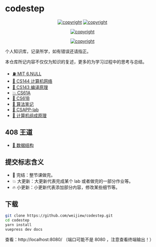 # codestep

<center>

<a href="https://cs.weijiew.com/"><img src="https://img.shields.io/badge/Github%20Pages-CodeStep-brightgreen" alt="copyright"/></a>
<a href="License: CC BY-SA 4.0"><img src="https://img.shields.io/github/license/weijiew/codestep?color=265ca2&labelColor=212c42)](http://creativecommons.org/licenses/by-sa/4.0/" alt="copyright"/></a>

<a href="mailto:jiewei314@gmail.com"><img src="https://img.shields.io/badge/email-jiewei314@gmail.com-blueviolet?style=for-the-badge&logo=google&color=fd79a8" alt="copyright"/></a>

<a href="https://weijiew.com"><img src="https://img.shields.io/badge/blog-weijiew.com-blueviolet?style=for-the-badge&logo=vercel&color=6c5ce7" alt="copyright"/></a>


</center>

个人知识库，记录所学，如有错误还请指正。

本仓库所记内容不仅仅为知识的复述，更多的为学习过程中的思考与总结。

- [⛽ MIT 6.NULL](https://cs.weijiew.com/book/missing/ch0.html)
- [🍋 CS144 计算机网络](https://cs.weijiew.com/book/cs144/ch0.html) 
- [🤡 CS143 编译原理](https://weijiew.com/book/compile/ch0.html)
- [💥 CS61A](https://weijiew.com/book/cs61a/ch0.html) 
- [💫 CS61B](https://weijiew.com/book/cs61b/ch0.html) 
- [🚀 算法笔记](https://github.com/weijiew/my-alg)
- [🥞 CSAPP-lab](https://weijiew.com/book/csapp/ch1.html) 
- [🌌 计算机组成原理](https://weijiew.com/book/co/ch0.html) 


## 408 王道

- [🚧 数据结构](https://cs.weijiew.com/book/ds/ch0.html)

## 提交标志含义

* 🚀 完结：整节课做完。
* 💥 大更新：大更新代表完成某个 lab 或者做完的一部分作业等。
* 🔥 小更新：小更新代表添加部分内容，修改某些细节等。

## 下载

```bash
git clone https://github.com/weijiew/codestep.git
cd codestep
yarn install
vuepress dev docs
```

查看：http://localhost:8080/ （端口可能不是 8080 ，注意查看终端输出！）